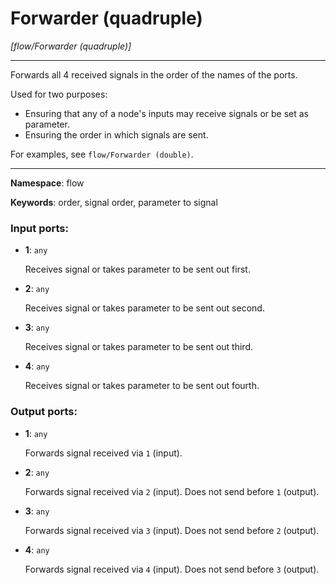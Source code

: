 # Forwarder (quadruple)

_[flow/Forwarder (quadruple)]_

---

Forwards all 4 received signals in the order of the names of the ports.

Used for two purposes:
* Ensuring that any of a node's inputs may receive signals or be set as parameter.
* Ensuring the order in which signals are sent.

For examples, see `flow/Forwarder (double)`.

---

__Namespace__: flow

__Keywords__: order, signal order, parameter to signal

### Input ports:

* __1__: ` any `

    Receives signal or takes parameter to be sent out first.


* __2__: ` any `

    Receives signal or takes parameter to be sent out second.


* __3__: ` any `

    Receives signal or takes parameter to be sent out third.


* __4__: ` any `

    Receives signal or takes parameter to be sent out fourth.

### Output ports:

* __1__: ` any `

    Forwards signal received via `1` (input).


* __2__: ` any `

    Forwards signal received via `2` (input). Does not send before `1` (output).


* __3__: ` any `

    Forwards signal received via `3` (input). Does not send before `2` (output).


* __4__: ` any `

    Forwards signal received via `4` (input). Does not send before `3` (output).


